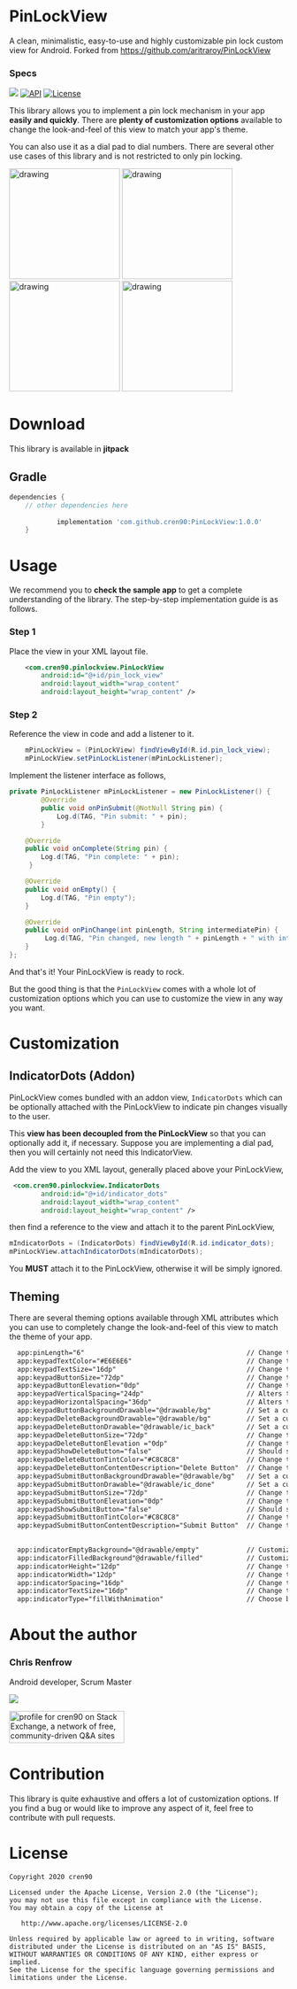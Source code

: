 # PinLockView
A clean, minimalistic, easy-to-use and highly customizable pin lock custom view for Android. Forked from https://github.com/aritraroy/PinLockView

### Specs

[![](https://jitpack.io/v/cren90/PinLockView.svg)](https://jitpack.io/#cren90/PinLockView) [![API](https://img.shields.io/badge/API-23%2B-orange.svg?style=flat)](https://android-arsenal.com/api?level=23) [![License](https://img.shields.io/badge/License-Apache%202.0-blue.svg)](https://opensource.org/licenses/Apache-2.0)


This library allows you to implement a pin lock mechanism in your app **easily and quickly**. There are **plenty of customization options** available to change the look-and-feel of this view to match your app's theme.

You can also use it as a dial pad to dial numbers. There are several other use cases of this library and is not restricted to only pin locking.

<img src="https://github.com/cren90/PinLockView/blob/master/screens/screen_blank.jpg" alt="drawing" width="200"/> <img src="https://github.com/cren90/PinLockView/blob/master/screens/screen_blank_5_highlight.jpg" alt="drawing" width="200"/> <img src="https://github.com/cren90/PinLockView/blob/master/screens/screen_3_digit_filled.jpg" alt="drawing" width="200"/> <img src="https://github.com/cren90/PinLockView/blob/master/screens/screen_5_filled_6_highlight.jpg" alt="drawing" width="200"/>

# Download

This library is available in **jitpack**

## Gradle 
```gradle
dependencies {
    // other dependencies here
    
	        implementation 'com.github.cren90:PinLockView:1.0.0'
	}
```


# Usage
We recommend you to **check the sample app** to get a complete understanding of the library. The step-by-step implementation guide is as follows.

### Step 1

Place the view in your XML layout file.

```xml
    <com.cren90.pinlockview.PinLockView
        android:id="@+id/pin_lock_view"
        android:layout_width="wrap_content"
        android:layout_height="wrap_content" />
```

### Step 2

Reference the view in code and add a listener to it.

```java
    mPinLockView = (PinLockView) findViewById(R.id.pin_lock_view);
    mPinLockView.setPinLockListener(mPinLockListener);
```

Implement the listener interface as follows,

```java
private PinLockListener mPinLockListener = new PinLockListener() {
        @Override
        public void onPinSubmit(@NotNull String pin) {
            Log.d(TAG, "Pin submit: " + pin);
        }

    @Override
    public void onComplete(String pin) {
        Log.d(TAG, "Pin complete: " + pin);
     }

    @Override
    public void onEmpty() {
        Log.d(TAG, "Pin empty");
    }

    @Override
    public void onPinChange(int pinLength, String intermediatePin) {
         Log.d(TAG, "Pin changed, new length " + pinLength + " with intermediate pin " + intermediatePin);
    }
};
```

And that's it! Your PinLockView is ready to rock.

But the good thing is that the ```PinLockView``` comes with a whole lot of customization options which you can use to customize the view in any way you want.

# Customization

## IndicatorDots (Addon)
PinLockView comes bundled with an addon view, ```IndicatorDots``` which can be optionally attached with the PinLockView to indicate pin changes visually to the user.

This **view has been decoupled from the PinLockView** so that you can optionally add it, if necessary. Suppose you are implementing a dial pad, then you will certainly not need this IndicatorView.

Add the view to you XML layout, generally placed above your PinLockView,

```xml
 <com.cren90.pinlockview.IndicatorDots
        android:id="@+id/indicator_dots"
        android:layout_width="wrap_content"
        android:layout_height="wrap_content" />
```
then find a reference to the view and attach it to the parent PinLockView,

```java
mIndicatorDots = (IndicatorDots) findViewById(R.id.indicator_dots);
mPinLockView.attachIndicatorDots(mIndicatorDots);
```

You **MUST** attach it to the PinLockView, otherwise it will be simply ignored.

## Theming

There are several theming options available through XML attributes which you can use to completely change the look-and-feel of this view to match the theme of your app.

```xml
  app:pinLength="6"                                         // Change the pin length
  app:keypadTextColor="#E6E6E6"                             // Change the color of the keypad text
  app:keypadTextSize="16dp"                                 // Change the text size in the keypad
  app:keypadButtonSize="72dp"                               // Change the size of individual keys/buttons
  app:keypadButtonElevation="0dp"                           // Change the elevation of the individual keys/buttons
  app:keypadVerticalSpacing="24dp"                          // Alters the vertical spacing between the keypad buttons
  app:keypadHorizontalSpacing="36dp"                        // Alters the horizontal spacing between the keypad buttons
  app:keypadButtonBackgroundDrawable="@drawable/bg"         // Set a custom background drawable for the buttons
  app:keypadDeleteBackgroundDrawable="@drawable/bg"         // Set a custom background drawable for the delete button
  app:keypadDeleteButtonDrawable="@drawable/ic_back"        // Set a custom drawable for the delete button
  app:keypadDeleteButtonSize="72dp"                         // Change the size of the delete button icon in the keypad
  app:keypadDeleteButtonElevation ="0dp"                    // Change the button elevation of the delete button
  app:keypadShowDeleteButton="false"                        // Should show the delete button, default is true
  app:keypadDeleteButtonTintColor="#C8C8C8"                 // Change the pressed/focused state color of the delete button
  app:keypadDeleteButtonContentDescription="Delete Button"  // Change the content description of the delete button for accessibility
  app:keypadSubmitButtonBackgroundDrawable="@drawable/bg"   // Set a custom background drawable for the submit button
  app:keypadSubmitButtonDrawable="@drawable/ic_done"        // Set a custom drawable for the submit button
  app:keypadSubmitButtonSize="72dp"                         // Change the size of the submit button icon in the keypad
  app:keypadSubmitButtonElevation="0dp"                     // Change the button elevation of the submit button
  app:keypadShowSubmitButton="false"                        // Should show the submit button, default is true
  app:keypadSubmitButtonTintColor="#C8C8C8"                 // Change the pressed/focused state color of the submit button
  app:keypadSubmitButtonContentDescription="Submit Button"  // Change the content description of the submit button for accessibility

 
  app:indicatorEmptyBackground="@drawable/empty"            // Customize the empty state of the dots
  app:indicatorFilledBackground"@drawable/filled"           // Customize the filled state of the dots
  app:indicatorHeight="12dp"                                // Change the diameter of the dots
  app:indicatorWidth="12dp"                                 // Change the diameter of the dots
  app:indicatorSpacing="16dp"                               // Change the spacing between individual dots
  app:indicatorTextSize="16dp"                              // Change the text size when shown
  app:indicatorType="fillWithAnimation"                     // Choose between "fixed", "fill" "fixedWithValue" and "fillWithValue"
```
# About the author

### Chris Renfrow
Android developer, Scrum Master

<div class="LI-profile-badge"  data-version="v1" data-size="medium" data-locale="en_US" data-type="vertical" data-theme="light" data-vanity="crenfrow90"><a class="LI-simple-link" href='https://www.linkedin.com/in/crenfrow90?trk=profile-badge'><img src="https://www.linkedin.com/?trk=nav_logo"></a></div>

<a href="https://stackexchange.com/users/1000035"><img src="https://stackexchange.com/users/flair/1000035.png" width="208" height="58" alt="profile for cren90 on Stack Exchange, a network of free, community-driven Q&amp;A sites" title="profile for cren90 on Stack Exchange, a network of free, community-driven Q&amp;A sites"></a>

# Contribution

This library is quite exhaustive and offers a lot of customization options. If you find a bug or would like to improve any aspect of it, feel free to contribute with pull requests.

# License

```
Copyright 2020 cren90

Licensed under the Apache License, Version 2.0 (the "License");
you may not use this file except in compliance with the License.
You may obtain a copy of the License at

   http://www.apache.org/licenses/LICENSE-2.0

Unless required by applicable law or agreed to in writing, software
distributed under the License is distributed on an "AS IS" BASIS,
WITHOUT WARRANTIES OR CONDITIONS OF ANY KIND, either express or implied.
See the License for the specific language governing permissions and
limitations under the License.
```


<script type="text/javascript" src="https://platform.linkedin.com/badges/js/profile.js" async defer></script>